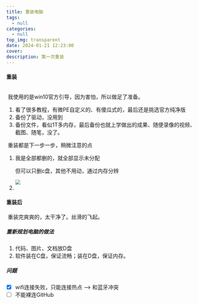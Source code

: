 ```yaml
---
title: 重装电脑
tags:
  - null
categories:
  - null
top_img: transparent
date: 2024-01-21 12:23:00
cover:
description: 第一次重装
---
```


#### 重装

###### 

​	我使用的是win10官方引导，因为害怕，所以做足了准备。

1. 看了很多教程，有微PE自定义的、有傻瓜式的，最后还是挑选官方纯净版
2. 备份了驱动，没用到
3. 备份文件，看似1T多内存，最后备份也就上学做出的成果、随便录像的视频、截图、随笔，没了。



​	重装都是下一步一步，稍微注意的点

1. 我是全部都删的，就全部显示未分配

   但可以只删c盘，其他不用动，通过内存分辨

   <img src="https://pic2.zhimg.com/80/v2-6d2529be0474c992583beac01175d485_720w.webp" style="zoom: 80%;" />

   

2.  



#### 重装后

​	重装完爽爽的，太干净了。丝滑的飞起。

##### 重新规划电脑的做法

1. 代码、图片、文档放D盘
2. 软件装在C盘，保证流畅；装在D盘，保证内存。





##### 问题

- [x] wifi连接失败，只能连接热点		--> 和蓝牙冲突
- [ ] 不能裸连GitHub
